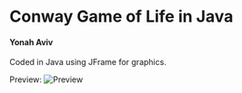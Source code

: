 # Conway Game of Life in Java
#### Yonah Aviv

Coded in Java using JFrame for graphics.



Preview:
![Preview](/src/assets/images/conways.gif)
